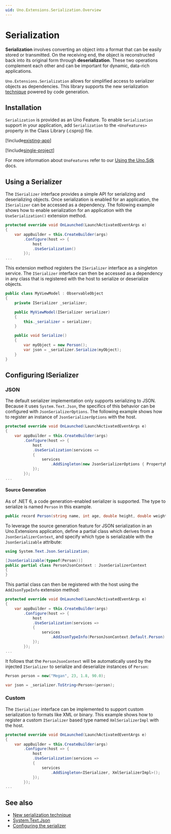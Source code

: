 ```yaml
---
uid: Uno.Extensions.Serialization.Overview
---
```


# Serialization

**Serialization** involves converting an object into a format that can be easily stored or transmitted. On the receiving end, the object is reconstructed back into its original form through **deserialization**. These two operations complement each other and can be important for dynamic, data-rich applications.

`Uno.Extensions.Serialization` allows for simplified access to serializer objects as dependencies. This library supports the new serialization [technique](https://devblogs.microsoft.com/dotnet/try-the-new-system-text-json-source-generator) powered by code generation.

## Installation

`Serialization` is provided as an Uno Feature. To enable `Serialization` support in your application, add `Serialization` to the `<UnoFeatures>` property in the Class Library (.csproj) file.

[!include[existing-app](../includes/existing-app.md)]

[!include[single-project](../includes/single-project.md)]

For more information about `UnoFeatures` refer to our [Using the Uno.Sdk](xref:Uno.Features.Uno.Sdk) docs.

## Using a Serializer

The `ISerializer` interface provides a simple API for serializing and deserializing objects. Once serialization is enabled for an application, the `ISerializer` can be accessed as a dependency. The following example shows how to enable serialization for an application with the `UseSerialization()` extension method.

```csharp
protected override void OnLaunched(LaunchActivatedEventArgs e)
{
    var appBuilder = this.CreateBuilder(args)
        .Configure(host => {
            host
            .UseSerialization()
        });
...
```

This extension method registers the `ISerializer` interface as a singleton service. The `ISerializer` interface can then be accessed as a dependency in any class that is registered with the host to serialize or deserialize objects.

```csharp
public class MyViewModel : ObservableObject
{
    private ISerializer _serializer;

    public MyViewModel(ISerializer serializer)
    {
        this._serializer = serializer;
    }

    public void Serialize()
    {
        var myObject = new Person();
        var json = _serializer.Serialize(myObject);
    }
}
```

## Configuring ISerializer

### JSON

The default serializer implementation only supports serializing to JSON. Because it uses `System.Text.Json`, the specifics of this behavior can be configured with `JsonSerializerOptions`. The following example shows how to register an instance of `JsonSerializerOptions` with the host.

```csharp
protected override void OnLaunched(LaunchActivatedEventArgs e)
{
    var appBuilder = this.CreateBuilder(args)
        .Configure(host => {
            host
            .UseSerialization(services =>
            {
                services
                    .AddSingleton(new JsonSerializerOptions { PropertyNameCaseInsensitive = true });
            });
        });
...
```

#### Source Generation

As of .NET 6, a code generation-enabled serializer is supported. The type to serialize is named `Person` in this example.

```csharp
public record Person(string name, int age, double height, double weight);
```

To leverage the source generation feature for JSON serialization in an Uno.Extensions application, define a partial class which derives from a `JsonSerializerContext`, and specify which type is serializable with the `JsonSerializable` attribute:

```csharp
using System.Text.Json.Serialization;

[JsonSerializable(typeof(Person))]
public partial class PersonJsonContext : JsonSerializerContext
{
}
```

This partial class can then be registered with the host using the `AddJsonTypeInfo` extension method:

```csharp
protected override void OnLaunched(LaunchActivatedEventArgs e)
{
    var appBuilder = this.CreateBuilder(args)
        .Configure(host => {
            host
            .UseSerialization(services =>
            {
                services
                    .AddJsonTypeInfo(PersonJsonContext.Default.Person)
            });
        });
...
```

It follows that the `PersonJsonContext` will be automatically used by the injected `ISerializer` to serialize and deserialize instances of `Person`:

```csharp
Person person = new("Megan", 23, 1.8, 90.0);

var json = _serializer.ToString<Person>(person);
```

### Custom

The `ISerializer` interface can be implemented to support custom serialization to formats like XML or binary. This example shows how to register a custom `ISerializer` based type named `XmlSerializerImpl` with the host.

```csharp
protected override void OnLaunched(LaunchActivatedEventArgs e)
{
    var appBuilder = this.CreateBuilder(args)
        .Configure(host => {
            host
            .UseSerialization(services =>
            {
                services
                    .AddSingleton<ISerializer, XmlSerializerImpl>();
            });
        });
...
```

## See also

- [New serialization technique](https://devblogs.microsoft.com/dotnet/try-the-new-system-text-json-source-generator)
- [System.Text.Json](https://learn.microsoft.com/dotnet/api/system.text.json)
- [Configuring the serializer](https://learn.microsoft.com/dotnet/api/system.text.json.jsonserializeroptions#properties)
